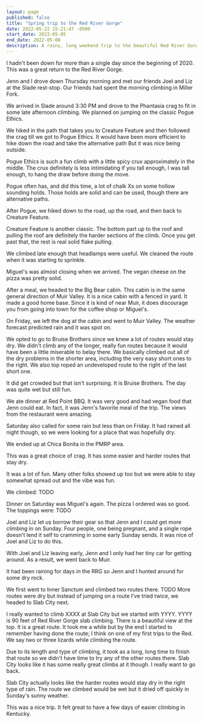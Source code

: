 ```yaml
---
layout: page
published: false
title: "Spring trip to the Red River Gorge"
date: 2022-05-22 15:21:47 -0500
start_date: 2022-05-05
end_date: 2022-05-08
description: A rainy, long weekend trip to the beautiful Red River Gorge
---
```


I hadn't been down for more than a single day since the beginning of 2020.
This was a great return to the Red River Gorge.

Jenn and I drove down Thursday morning and met our friends Joel and Liz at the Slade rest-stop.
Our friends had spent the morning climbing in Miller Fork.

We arrived in Slade around 3:30 PM and drove to the Phantasia crag to fit in some late afternoon climbing.
We planned on jumping on the classic Pogue Ethics.

We hiked in the path that takes you to Creature Feature and then followed the crag till we got to Pogue Ethics.
It would have been more efficient to hike down the road and take the alternative path
But it was nice being outside.

Pogue Ethics is such a fun climb with a little spicy crux approximately in the middle.
The crux definitely is less intimidating if you tall enough, I was tall enough, to hang the draw before doing the move.

Pogue often has, and did this time, a lot of chalk Xs on some hollow sounding holds.
Those holds are solid and can be used, though there are alternative paths.

After Pogue, we hiked down to the road, up the road, and then back to Creature Feature.

Creature Feature is another classic.
The bottom part up to the roof and pulling the roof are definitely the harder sections of the climb.
Once you get past that, the rest is real solid flake pulling.

We climbed late enough that headlamps were useful.
We cleaned the route when it was starting to sprinkle.

Miguel's was almost closing when we arrived.
The vegan cheese on the pizza was pretty solid.

After a meal, we headed to the Big Bear cabin.
This cabin is in the same general direction of Muir Valley.
It is a nice cabin with a fenced in yard.
It made a good home base.
Since it is kind of near Muir, it does discourage you from going into town for the coffee shop or Miguel's.

On Friday, we left the dog at the cabin and went to Muir Valley.
The weather forecast predicted rain and it was spot on.

We opted to go to Bruise Brothers since we knew a lot of routes would stay dry.
We didn't climb any of the longer, really fun routes because it would have been a little miserable to belay there.
We basically climbed out all of the dry problems in the shorter area, including the very easy short ones to the right.
We also top roped an undeveloped route to the right of the last short one.

It did get crowded but that isn't surprising.
It is Bruise Brothers.
The day was quite wet but still fun.

We ate dinner at Red Point BBQ.
It was very good and had vegan food that Jenn could eat.
In fact, it was Jenn's favorite meal of the trip.
The views from the restaurant were amazing.

Saturday also called for some rain but less than on Friday.
It had rained all night though, so we were looking for a place that was hopefully dry.

We ended up at Chica Bonita in the PMRP area.

This was a great choice of crag.
It has some easier and harder routes that stay dry.

It was a lot of fun.
Many other folks showed up too but we were able to stay somewhat spread out and the vibe was fun.

We climbed: TODO

Dinner on Saturday was Miguel's again.
The pizza I ordered was so good.
The toppings were: TODO

Joel and Liz let us borrow their gear so that Jenn and I could get more climbing in on Sunday.
Four people, one being pregnant, and a single rope doesn't lend it self to cramming in some early Sunday sends.
It was nice of Joel and Liz to do this.

With Joel and Liz leaving early, Jenn and I only had her tiny car for getting around.
As a result, we went back to Muir.

It had been raining for days in the RRG so Jenn and I hunted around for some dry rock.

We first went to Inner Sanctum and climbed two routes there. TODO
More routes were dry but instead of jumping on a route I've tried twice, we headed to Slab City next.

I really wanted to climb XXXX at Slab City but we started with YYYY.
YYYY is 90 feet of Red River Gorge slab climbing.
There is a beautiful view at the top.
It is a great route.
It took me a while but by the end I started to remember having done the route; I think on one of my first trips to the Red.
We say two or three lizards while climbing the route.

Due to its length and type of climbing, it took as a long, long time to finish that route so we didn't have time to try any of the other routes there.
Slab City looks like it has some really great climbs at it though.
I really want to go back.

Slab City actually looks like the harder routes would stay dry in the right type of rain.
The route we climbed would be wet but it dried off quickly in Sunday's sunny weather.

This was a nice trip.
It felt great to have a few days of easier climbing in Kentucky.
